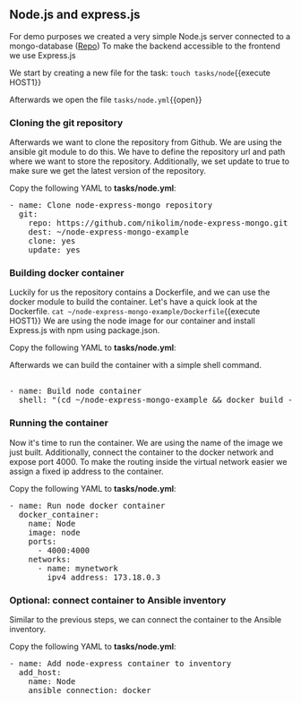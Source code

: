 ## Node.js and express.js

For demo purposes we created a very simple Node.js server connected to a mongo-database ([Repo](https://github.com/nikolim/node-express-mongo))
To make the backend accessible to the frontend we use Express.js

We start by creating a new file for the task:
`touch tasks/node`{{execute HOST1}}

Afterwards we open the file
`tasks/node.yml`{{open}}

### Cloning the git repository

Afterwards we want to clone the repository from Github. 
We are using the ansible git module to do this.
We have to define the repository url and path where we want to store the repository.
Additionally, we set update to true to make sure we get the latest version of the repository.

Copy the following YAML to **tasks/node.yml**:

<pre class="file" data-filename="tasks/node.yml" data-target="replace">
- name: Clone node-express-mongo repository
  git:
    repo: https://github.com/nikolim/node-express-mongo.git
    dest: ~/node-express-mongo-example
    clone: yes
    update: yes
</pre>

### Building docker container

Luckily for us the repository contains a Dockerfile, and we can use the docker module to build the container.
Let's have a quick look at the Dockerfile.
`cat ~/node-express-mongo-example/Dockerfile`{{execute HOST1}}
We are using the node image for our container and install Express.js with npm using package.json.

Copy the following YAML to **tasks/node.yml**:

Afterwards we can build the container with a simple shell command.
<pre class="file" data-filename="tasks/node.yml" data-target="append">

- name: Build node container 
  shell: "(cd ~/node-express-mongo-example && docker build -t node .)"
</pre>

### Running the container

Now it's time to run the container. We are using the name of the image we just built. Additionally, connect the container to the docker network and expose port 4000.
To make the routing inside the virtual network easier we assign a fixed ip address to the container.

Copy the following YAML to **tasks/node.yml**:

<pre class="file" data-filename="tasks/node.yml" data-target="append">
- name: Run node docker container
  docker_container:
    name: Node
    image: node
    ports: 
      - 4000:4000
    networks:
      - name: mynetwork
        ipv4_address: 173.18.0.3
</pre>

### Optional: connect container to Ansible inventory

Similar to the previous steps, we can connect the container to the Ansible inventory.

Copy the following YAML to **tasks/node.yml**:

<pre class="file" data-filename="tasks/node.yml" data-target="append">
- name: Add node-express container to inventory
  add_host:
    name: Node
    ansible_connection: docker
</pre>
